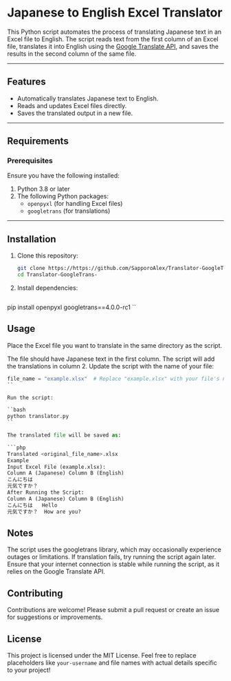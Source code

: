 # Japanese to English Excel Translator

This Python script automates the process of translating Japanese text in an Excel file to English. The script reads text from the first column of an Excel file, translates it into English using the [Google Translate API](https://py-googletrans.readthedocs.io/en/latest/), and saves the results in the second column of the same file.

---

## Features
- Automatically translates Japanese text to English.
- Reads and updates Excel files directly.
- Saves the translated output in a new file.

---

## Requirements

### **Prerequisites**
Ensure you have the following installed:
1. Python 3.8 or later
2. The following Python packages:
   - `openpyxl` (for handling Excel files)
   - `googletrans` (for translations)

---

## Installation

1. Clone this repository:
   ```bash
   git clone https://https://github.com/SapporoAlex/Translator-GoogleTrans-.git
   cd Translator-GoogleTrans-
   ```

2. Install dependencies:
   ```bash
  pip install openpyxl googletrans==4.0.0-rc1
  ``

## Usage
Place the Excel file you want to translate in the same directory as the script.

The file should have Japanese text in the first column.
The script will add the translations in column 2.
Update the script with the name of your file:

```python
file_name = "example.xlsx"  # Replace "example.xlsx" with your file's name
``

Run the script:

``bash
python translator.py
``

The translated file will be saved as:

```php
Translated <original_file_name>.xlsx
Example
Input Excel File (example.xlsx):
Column A (Japanese)	Column B (English)
こんにちは	
元気ですか？	
After Running the Script:
Column A (Japanese)	Column B (English)
こんにちは	Hello
元気ですか？	How are you?
```

## Notes
The script uses the googletrans library, which may occasionally experience outages or limitations. If translation fails, try running the script again later.
Ensure that your internet connection is stable while running the script, as it relies on the Google Translate API.

## Contributing
Contributions are welcome! Please submit a pull request or create an issue for suggestions or improvements.

## License
This project is licensed under the MIT License.
Feel free to replace placeholders like `your-username` and file names with actual details specific to your project!






